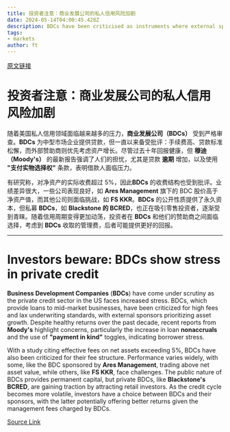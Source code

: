 ```yaml
---
title: 投资者注意：商业发展公司的私人信用风险加剧
date: 2024-05-14T04:00:45.428Z
description: BDCs have been criticised as instruments where external sponsors extract high fees and pursue asset growth over vigilant underwriting
tags: 
- markets
author: ft
---
```


[原文链接](https://ft.com/content/7b8860b1-2794-4460-9125-96bc7ba4d4eb)

# 投资者注意：**商业发展公司**的私人信用风险加剧 

随着美国私人信用领域面临越来越多的压力，**商业发展公司（BDCs）** 受到严格审查。**BDCs** 为中型市场企业提供贷款，但一直以来备受批评：手续费高、贷款标准松懈，而外部赞助商则优先考虑资产增长。尽管过去十年回报健康，但 **穆迪（Moody's）** 的最新报告强调了人们的担忧，尤其是贷款 **逾期** 增加，以及使用 **"支付实物选择权"** 条款，表明借款人面临压力。

有研究称，对净资产的实际收费超过 5%，因此**BDCs** 的收费结构也受到批评。业绩差异很大，一些公司表现良好，如 **Ares Management** 旗下的 BDC 股价高于净资产值，而其他公司则面临挑战，如 **FS KKR**。**BDCs** 的公开性质提供了永久资本，但私募 **BDCs**，如 **Blackstone 的 BCRED**，也正在吸引零售投资者，逐渐受到青睐。随着信用周期变得更加动荡，投资者在 **BDCs** 和他们的赞助商之间面临选择，考虑到 **BDCs** 收取的管理费，后者可能提供更好的回报。

---

# Investors beware: BDCs show stress in private credit 

**Business Development Companies** (**BDCs**) have come under scrutiny as the private credit sector in the US faces increased stress. BDCs, which provide loans to mid-market businesses, have been criticized for high fees and lax underwriting standards, with external sponsors prioritizing asset growth. Despite healthy returns over the past decade, recent reports from **Moody's** highlight concerns, particularly the increase in loan **nonaccruals** and the use of **"payment in kind"** toggles, indicating borrower stress. 

With a study citing effective fees on net assets exceeding 5%, BDCs have also been criticized for their fee structure. Performance varies widely, with some, like the BDC sponsored by **Ares Management**, trading above net asset value, while others, like **FS KKR**, face challenges. The public nature of BDCs provides permanent capital, but private BDCs, like **Blackstone's BCRED**, are gaining traction by attracting retail investors. As the credit cycle becomes more volatile, investors have a choice between BDCs and their sponsors, with the latter potentially offering better returns given the management fees charged by BDCs.

[Source Link](https://ft.com/content/7b8860b1-2794-4460-9125-96bc7ba4d4eb)

